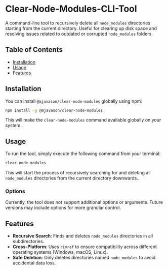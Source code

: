 # Clear-Node-Modules-CLI-Tool

A command-line tool to recursively delete all `node_modules` directories starting from the current directory. Useful for clearing up disk space and resolving issues related to outdated or corrupted `node_modules` folders.

## Table of Contents

- [Installation](#installation)
- [Usage](#usage)
- [Features](#features)

## Installation

You can install `@mjavason/clear-node-modules` globally using npm:

```bash
npm install -g @mjavason/clear-node-modules
```

This will make the `clear-node-modules` command available globally on your system.

## Usage

To run the tool, simply execute the following command from your terminal:

```bash
clear-node-modules
```

This will start the process of recursively searching for and deleting all `node_modules` directories from the current directory downwards..

### Options

Currently, the tool does not support additional options or arguments. Future versions may include options for more granular control.

## Features

- **Recursive Search**: Finds and deletes `node_modules` directories in all subdirectories.
- **Cross-Platform**: Uses `rimraf` to ensure compatibility across different operating systems (Windows, macOS, Linux).
- **Safe Deletion**: Only deletes directories named `node_modules` to avoid accidental data loss.